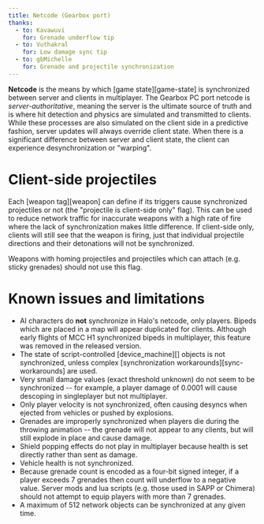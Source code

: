 ```yaml
---
title: Netcode (Gearbox port)
thanks:
  - to: Kavawuvi
    for: Grenade underflow tip
  - to: Vuthakral
    for: Low damage sync tip
  - to: gbMichelle
    for: Grenade and projectile synchronization
---
```

**Netcode** is the means by which [game state][game-state] is synchronized between server and clients in multiplayer. The Gearbox PC port netcode is _server-authoritative_, meaning the server is the ultimate source of truth and is where hit detection and physics are simulated and transmitted to clients. While these processes are also simulated on the client side in a predictive fashion, server updates will always override client state. When there is a significant difference between server and client state, the client can experience desynchronization or "warping".

# Client-side projectiles
Each [weapon tag][weapon] can define if its triggers cause synchronized projectiles or not (the "projectile is client-side only" flag). This can be used to reduce network traffic for inaccurate weapons with a high rate of fire where the lack of synchronization makes little difference. If client-side only, clients will still see that the weapon is firing, just that individual projectile directions and their detonations will not be synchronized.

Weapons with homing projectiles and projectiles which can attach (e.g. sticky grenades) should not use this flag.

# Known issues and limitations
* AI characters do **not** synchronize in Halo's netcode, only players. Bipeds which are placed in a map will appear duplicated for clients. Although early flights of MCC H1 synchronized bipeds in multiplayer, this feature was removed in the released version.
* The state of script-controlled [device_machine][] objects is not synchronized, unless complex [synchronization workarounds][sync-workarounds] are used.
* Very small damage values (exact threshold unknown) do not seem to be synchronized -- for example, a player damage of 0.0001 will cause descoping in singleplayer but not multiplayer.
* Only player velocity is not synchronized, often causing desyncs when ejected from vehicles or pushed by explosions.
* Grenades are improperly synchronized when players die during the throwing animation -- the grenade will not appear to any clients, but will still explode in place and cause damage.
* Shield popping effects do not play in multiplayer because health is set directly rather than sent as damage.
* Vehicle health is not synchronized.
* Because grenade count is encoded as a four-bit signed integer, if a player exceeds 7 grenades then count will underflow to a negative value. Server mods and lua scripts (e.g. those used in SAPP or Chimera) should not attempt to equip players with more than 7 grenades.
* A maximum of 512 network objects can be synchronized at any given time.
